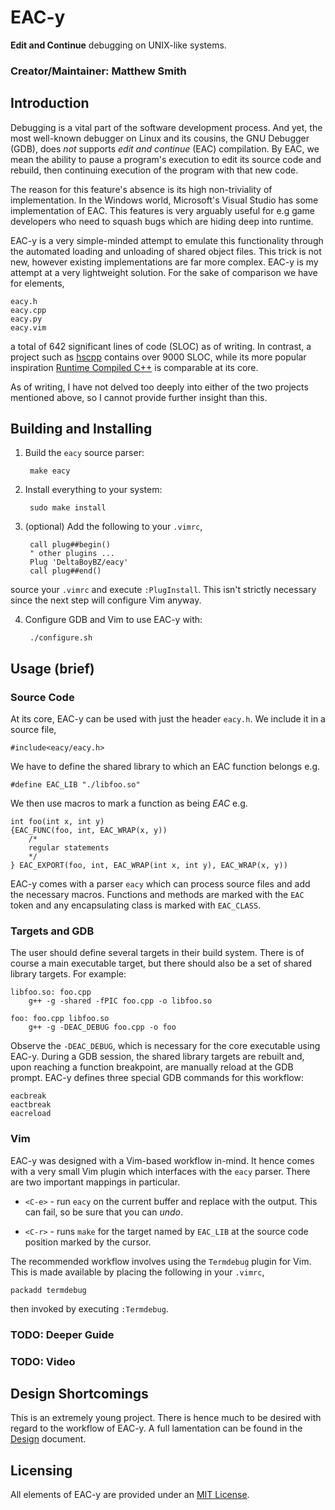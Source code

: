 # EAC-y 

**Edit and Continue** debugging on UNIX-like systems. 

### Creator/Maintainer: Matthew Smith

## Introduction

Debugging is  a  vital  part  of  the  software  development
process.  And yet, the most well-known debugger on Linux and
its cousins, the GNU Debugger  (GDB),  does  *not*  supports
*edit and continue* (EAC) compilation.  By EAC, we mean  the
ability to pause a program's execution to  edit  its  source
code and rebuild, then continuing execution of  the  program
with that new code. 

The  reason  for  this  feature's  absence   is   its   high
non-triviality of  implementation.   In  the  Windows  world,
Microsoft's Visual Studio has some  implementation  of  EAC.
This  features  is  very  arguably  useful  for   e.g   game
developers who need to squash bugs  which  are  hiding  deep
into runtime. 

EAC-y is  a  very  simple-minded  attempt  to  emulate  this
functionality through the automated loading and unloading of
shared object files. This trick is not new, however existing
implementations are far more complex. EAC-y is my attempt at 
a very lightweight solution. For the sake of comparison we
have for elements, 

    eacy.h
    eacy.cpp
    eacy.py
    eacy.vim

a total of 642  significant  lines  of  code  (SLOC)  as  of
writing. In contrast, a project such as
[hscpp](https://github.com/jheruty/hscpp) contains over  9000
SLOC, while its more popular inspiration  [Runtime  Compiled
C++](https://github.com/RuntimeCompiledCPlusPlus/RuntimeCompiledCPlusPlus)
is comparable at its core. 

As of writing, I have not delved too deeply into  either  of
the two  projects  mentioned  above,  so  I  cannot  provide
further insight than this. 

## Building and Installing

1. Build the `eacy` source parser: 

        make eacy

2. Install everything to your system: 

        sudo make install

3. (optional) Add the following to your `.vimrc`,

        call plug##begin()
        " other plugins ...
        Plug 'DeltaBoyBZ/eacy'
        call plug##end()
source your `.vimrc` and execute `:PlugInstall`.  This isn't
strictly necessary since the next step  will  configure  Vim
anyway. 

4. Configure GDB and Vim to use EAC-y with: 

        ./configure.sh

## Usage (brief)

### Source Code 

At its core, EAC-y can be used with just the header `eacy.h`. We include it in a
source file,

    #include<eacy/eacy.h>

We have to define the shared library to which an EAC
function belongs e.g.

    #define EAC_LIB "./libfoo.so"

We then use macros to mark a function as being *EAC* e.g.

    int foo(int x, int y)
    {EAC_FUNC(foo, int, EAC_WRAP(x, y))
        /*
        regular statements
        */
    } EAC_EXPORT(foo, int, EAC_WRAP(int x, int y), EAC_WRAP(x, y))

EAC-y comes with a parser `eacy` which can process source files and add the
necessary macros. Functions and methods are marked with the `EAC` token and any
encapsulating class is marked with `EAC_CLASS`. 

### Targets and GDB 

The user  should  define  several  targets  in  their  build
system.  There is of course a main  executable  target,  but
there should also  be  a  set  of  shared  library  targets.
For example: 

    libfoo.so: foo.cpp
        g++ -g -shared -fPIC foo.cpp -o libfoo.so

    foo: foo.cpp libfoo.so
        g++ -g -DEAC_DEBUG foo.cpp -o foo

Observe the `-DEAC_DEBUG`, which is necessary for  the  core
executable using EAC-y.  During a GDB  session,  the  shared
library targets are rebuilt and, upon  reaching  a  function
breakpoint, are manually reload at the  GDB  prompt.   EAC-y
defines  three  special  GDB  commands  for  this  workflow:

    eacbreak
    eactbreak
    eacreload

### Vim 

EAC-y was designed with a Vim-based  workflow  in-mind.   It
hence comes with a very small Vim  plugin  which  interfaces
with the `eacy` parser.  There are two important mappings in
particular.

- `<C-e>` - run `eacy` on the current buffer and replace
    with the output. This can fail, so be sure that you can
    *undo*. 

- `<C-r>` - runs `make` for the target named by `EAC_LIB` at 
  the source code position marked by the cursor.

The recommended  workflow  involves  using  the  `Termdebug`
plugin for Vim.  This  is  made  available  by  placing  the
following in your `.vimrc`,

    packadd termdebug

then invoked by executing `:Termdebug`. 

### TODO: Deeper Guide 

### TODO: Video

## Design Shortcomings

This is an extremely young project.  There is hence much  to
be desired with regard to the workflow  of  EAC-y.   A  full
lamentation  can  be  found   in   the   [Design](design.md)
document.

## Licensing

All elements of EAC-y are provided under an [MIT License](LICENSE.txt). 


